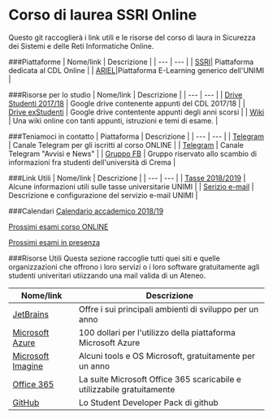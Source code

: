 # Corso di laurea SSRI Online
Questo git raccoglierà i link utili e le risorse del corso di laura in Sicurezza dei Sistemi e delle Reti Informatiche Online.

###Piattaforme 
| Nome/link | Descrizione |
| --- | --- |
| [SSRI](http://ssrionline.unimi.it/login/index.php)| Piattaforma dedicata al CDL Online |
| [ARIEL]()|Piattaforma E-Learning generico dell'UNIMI |

###Risorse per lo studio
| Nome/link | Descrizione |
| --- | --- |
| [Drive Studenti 2017/18](https://drive.google.com/drive/folders/0B_qRAwdMRXD5aXFLODJjRUZ0ck0?usp=sharing ) | Google drive contenente appunti del CDL 2017/18 |
| [Drive exStudenti](https://drive.google.com/drive/folders/0B0LPH6XL7SlNRExLeEgyY3pUdEU?usp=sharing) | Google drive contentente appunti degli anni scorsi |
| [Wiki](http://www.swappa.it/wiki/Main/HomePage) | Una wiki online con tanti appunti, istruzioni e temi di esame. |

###Teniamoci in contatto
| Piattaforma | Descrizione |
| --- | --- |
| [Telegram](https://t.me/joinchat/BPKsUENJuR4lomCnBwAjgg) | Canale Telegram per gli iscritti al corso ONLINE |
| [Telegram](https://t.me/canalessri) | Canale Telegram "Avvisi e News" |
| [Gruppo FB](https://www.facebook.com/groups/SSRICrema/) | Gruppo riservato allo scambio di informazioni fra studenti dell'università di Crema |

###Link Utili
| Nome/link | Descrizione |
| --- | --- |
| [Tasse 2018/2019](http://www.unimi.it/studenti/tasse/119919.htm) | Alcune informazioni utili sulle tasse universitarie UNIMI |
| [Serizio e-mail](http://www.unimi.it/studenti/61883.htm#par62003) | Descrizione e configurazione del servizio e-mail UNIMI |

###Calendari
[Calendario accademico 2018/19](http://crema.di.unimi.it/sicurezza-online/calendario_online_18-19.pdf)

[Prossimi esami corso ONLINE](http://www.unimi.it/foProssimiEsami/pdf/F1A)

[Prossimi esami in presenza](http://www.unimi.it/foProssimiEsami/pdf/F68)

###Risorse Utili
Questa sezione raccoglie tutti quei siti e quelle organizzazioni che offrono i loro servizi o i loro software gratuitamente agli studenti univeritari utiizzando una mail valida di un Ateneo.

| Nome/link | Descrizione |
| --- | --- |
| [JetBrains](https://www.jetbrains.com/student/) | Offre i sui principali ambienti di sviluppo per un anno |
| [Microsoft Azure](https://azure.microsoft.com/en-us/free/students/) | 100 dollari per l'utilizzo della piattaforma Microsoft Azure |
| [Microsoft Imagine](https://imagine.microsoft.com/en-US/Account/Manage) | Alcuni tools e OS Microsoft, gratuitamente per un anno |
| [Office 365](https://products.office.com/it-it/student/office-in-education) | La suite Microsoft Office 365 scaricabile e utilizzabile gratuitamente |
| [GitHub](https://education.github.com/pack) | Lo Student Developer Pack di github |



